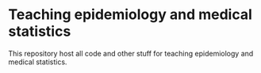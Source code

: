 # Teaching epidemiology and medical statistics

This repository host all code and other stuff for teaching epidemiology and medical statistics.
